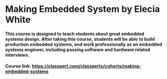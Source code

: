 # Making Embedded System by Elecia White

#### This course is designed to teach students about great embedded systems design. After taking this course, students will be able to build production embedded systems, and work professionally as an embedded systems engineer, including passing software and hardware related interviews.

#### Course link: https://classpert.com/classpertx/cohorts/making-embedded-systems
